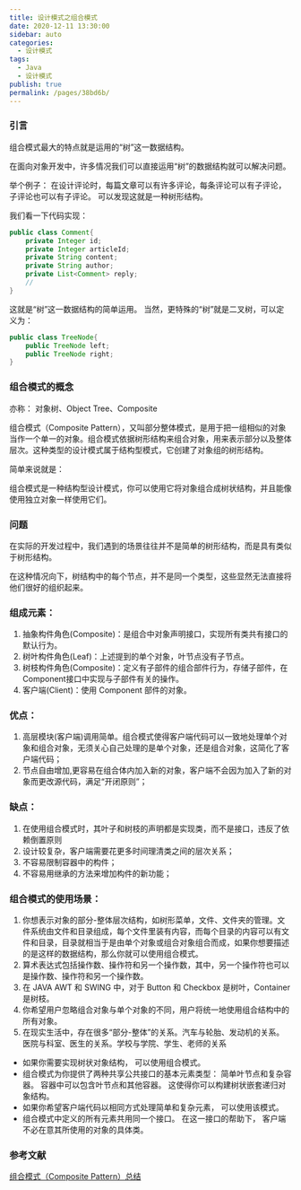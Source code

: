 ```yaml
---
title: 设计模式之组合模式
date: 2020-12-11 13:30:00
sidebar: auto
categories: 
  - 设计模式
tags: 
  - Java
  - 设计模式
publish: true
permalink: /pages/38bd6b/
---
```


### 引言

组合模式最大的特点就是运用的“树”这一数据结构。

在面向对象开发中，许多情况我们可以直接运用“树”的数据结构就可以解决问题。

举个例子：
在设计评论时，每篇文章可以有许多评论，每条评论可以有子评论，子评论也可以有子评论。
可以发现这就是一种树形结构。

我们看一下代码实现：

```java
public class Comment{
    private Integer id;
    private Integer articleId;
    private String content;
    private String author;
    private List<Comment> reply;
    // 
}
```
这就是“树”这一数据结构的简单运用。
当然，更特殊的“树”就是二叉树，可以定义为：
```java
public class TreeNode{
    public TreeNode left;
    public TreeNode right;
}
```
### 组合模式的概念

亦称： 对象树、­Object Tree、­Composite

组合模式（Composite Pattern），又叫部分整体模式，是用于把一组相似的对象当作一个单一的对象。组合模式依据树形结构来组合对象，用来表示部分以及整体层次。这种类型的设计模式属于结构型模式，它创建了对象组的树形结构。

简单来说就是：

组合模式是一种结构型设计模式，你可以使用它将对象组合成树状结构，并且能像使用独立对象一样使用它们。

### 问题

在实际的开发过程中，我们遇到的场景往往并不是简单的树形结构，而是具有类似于树形结构。

在这种情况向下，树结构中的每个节点，并不是同一个类型，这些显然无法直接将他们很好的组织起来。

### 组成元素：
1. 抽象构件角色(Composite)：是组合中对象声明接口，实现所有类共有接口的默认行为。
2. 树叶构件角色(Leaf)：上述提到的单个对象，叶节点没有子节点。
3. 树枝构件角色(Composite)：定义有子部件的组合部件行为，存储子部件，在Component接口中实现与子部件有关的操作。
4. 客户端(Client)：使用 Component 部件的对象。

### 优点：
1. 高层模块(客户端)调用简单。组合模式使得客户端代码可以一致地处理单个对象和组合对象，无须关心自己处理的是单个对象，还是组合对象，这简化了客户端代码；
2. 节点自由增加,更容易在组合体内加入新的对象，客户端不会因为加入了新的对象而更改源代码，满足“开闭原则”；

### 缺点：
1. 在使用组合模式时，其叶子和树枝的声明都是实现类，而不是接口，违反了依赖倒置原则
2. 设计较复杂，客户端需要花更多时间理清类之间的层次关系；
3. 不容易限制容器中的构件；
4. 不容易用继承的方法来增加构件的新功能；


### 组合模式的使用场景：
1. 你想表示对象的部分-整体层次结构，如树形菜单，文件、文件夹的管理。文件系统由文件和目录组成，每个文件里装有内容，而每个目录的内容可以有文件和目录，目录就相当于是由单个对象或组合对象组合而成，如果你想要描述的是这样的数据结构，那么你就可以使用组合模式。
2. 算术表达式包括操作数、操作符和另一个操作数，其中，另一个操作符也可以是操作数、操作符和另一个操作数。
3. 在 JAVA AWT 和 SWING 中，对于 Button 和 Checkbox 是树叶，Container 是树枝。
4. 你希望用户忽略组合对象与单个对象的不同，用户将统一地使用组合结构中的所有对象。
5. 在现实生活中，存在很多“部分-整体”的关系。汽车与轮胎、发动机的关系。医院与科室、医生的关系。学校与学院、学生、老师的关系

- 如果你需要实现树状对象结构， 可以使用组合模式。
- 组合模式为你提供了两种共享公共接口的基本元素类型： 简单叶节点和复杂容器。 容器中可以包含叶节点和其他容器。 这使得你可以构建树状嵌套递归对象结构。
- 如果你希望客户端代码以相同方式处理简单和复杂元素， 可以使用该模式。
- 组合模式中定义的所有元素共用同一个接口。 在这一接口的帮助下， 客户端不必在意其所使用的对象的具体类。

### 参考文献

[组合模式（Composite Pattern）总结](https://zhuanlan.zhihu.com/p/86430556)